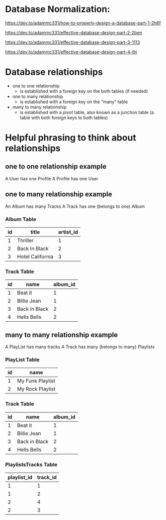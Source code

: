 # Database Normalization:

https://dev.to/adammc331/how-to-properly-design-a-database-part-1-2h6f

https://dev.to/adammc331/effective-database-design-part-2-2ben

https://dev.to/adammc331/effective-database-design-part-3-1113

https://dev.to/adammc331/effective-database-design-part-4-jbj

# Database relationships

- one to one relationship
  - is established with a foreign key on the both tables (if needed)
- one to many relationship
  - is established with a foreign key on the "many" table
- many to many relationship
  - is established with a pivot table, also known as a junction table (a table with both foreign keys to both tables)

# Helpful phrasing to think about relationships

## one to one relationship example

A User has one Profile
A Profile has one User

## one to many relationship example

An Album has many Tracks
A Track has one (belongs to one) Album

### Album Table

| id  | title            | artist_id |
| --- | ---------------- | --------- |
| 1   | Thriller         | 1         |
| 2   | Back In Black    | 2         |
| 3   | Hotel California | 3         |

### Track Table

| id  | name          | album_id |
| --- | ------------- | -------- |
| 1   | Beat it       | 1        |
| 2   | Billie Jean   | 1        |
| 3   | Back in Black | 2        |
| 4   | Hells Bells   | 2        |

## many to many relationship example

A PlayList has many tracks
A Track has many (belongs to many) Playlists

### PlayList Table

| id  | name             |
| --- | ---------------- |
| 1   | My Funk Playlist |
| 2   | My Rock Playlist |

### Track Table

| id  | name          | album_id |
| --- | ------------- | -------- |
| 1   | Beat it       | 1        |
| 2   | Billie Jean   | 1        |
| 3   | Back in Black | 2        |
| 4   | Hells Bells   | 2        |

### PlaylistsTracks Table

| playlist_id | track_id |
| ----------- | -------- |
| 1           | 1        |
| 1           | 2        |
| 2           | 4        |
| 2           | 3        |
